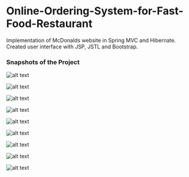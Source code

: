 # Online-Ordering-System-for-Fast-Food-Restaurant
Implementation of McDonalds website in Spring MVC and Hibernate.
Created user interface with JSP, JSTL and Bootstrap. 

### Snapshots of the Project 

![alt text](https://github.com/snehalmundhe10/Online-Ordering-System-for-Fast-Food-Restaurant/blob/master/images/home.PNG "home")



![alt text](https://github.com/snehalmundhe10/Online-Ordering-System-for-Fast-Food-Restaurant/blob/master/images/adminlogin.PNG "adminlogin")


![alt text](https://github.com/snehalmundhe10/Online-Ordering-System-for-Fast-Food-Restaurant/blob/master/images/loginpageValid.PNG "loginInvalid")


![alt text](https://github.com/snehalmundhe10/Online-Ordering-System-for-Fast-Food-Restaurant/blob/master/images/admin.PNG "admin")



![alt text](https://github.com/snehalmundhe10/Online-Ordering-System-for-Fast-Food-Restaurant/blob/master/images/inventory.PNG "inventory")



![alt text](https://github.com/snehalmundhe10/Online-Ordering-System-for-Fast-Food-Restaurant/blob/master/images/add.PNG "add")


![alt text](https://github.com/snehalmundhe10/Online-Ordering-System-for-Fast-Food-Restaurant/blob/master/images/update.PNG "update")

![alt text](https://github.com/snehalmundhe10/Online-Ordering-System-for-Fast-Food-Restaurant/blob/master/images/view.PNG "view")

![alt text](https://github.com/snehalmundhe10/Online-Ordering-System-for-Fast-Food-Restaurant/blob/master/images/inventory.PNG "inventory")


